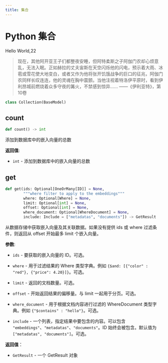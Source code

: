 ```yaml
---
title: 集合
---
```


# Python 集合

Hello World,22

> 现在，其他阿开亚王子们都整夜安睡，但阿特柔斯之子阿伽门农却心烦意乱，无法入眠。正如赫拉的丈夫宙斯在天空闪烁他的闪电，预示着大雨、冰雹或雪花使大地变白，或者又作为他将张开饥饿战争的巨口的征兆，阿伽门农同样长叹连连，他的灵魂在胸中震颤。当他注视着特洛伊平原时，看到伊利昂城前燃烧着众多守夜的篝火，不禁感到惊异…… ——《伊利亚特》，第10卷

```python
class Collection(BaseModel)
```

## count

```python
def count() -> int
```

添加到数据库中的嵌入向量的总数

**返回值**:

- `int` - 添加到数据库中的嵌入向量的总数

## get

```python
def get(ids: Optional[OneOrMany[ID]] = None,
        """where filter to apply to the embeddings"""
        where: Optional[Where] = None,
        limit: Optional[int] = None,
        offset: Optional[int] = None,
        where_document: Optional[WhereDocument] = None,
        include: Include = ["metadatas", "documents"]) -> GetResult
```

从数据存储中获取嵌入向量及其关联数据。如果没有提供 ids 或 where 过滤条件，则返回从 offset 开始最多 limit 个嵌入向量。

**参数**:

- `ids` - 要获取的嵌入向量的 ID。可选。
- `where` - 用于过滤结果的 Where 类型字典。例如 `{$and: [{"color" : "red"}, {"price": 4.20}]}`。可选。
- `limit` - 返回的文档数量。可选。
- `offset` - 开始返回结果的偏移量。与 limit 一起用于分页。可选。
- `where_document` - 用于根据文档内容进行过滤的 WhereDocument 类型字典。例如 `{"$contains" : "hello"}`。可选。

- `include` - 一个列表，指定结果中要包含的内容。可以包含 `"embeddings"`、`"metadatas"`、`"documents"`。ID 始终会被包含。默认值为 `["metadatas", "documents"]`。可选。

**返回值**：

- `GetResult` - 一个 GetResult 对象